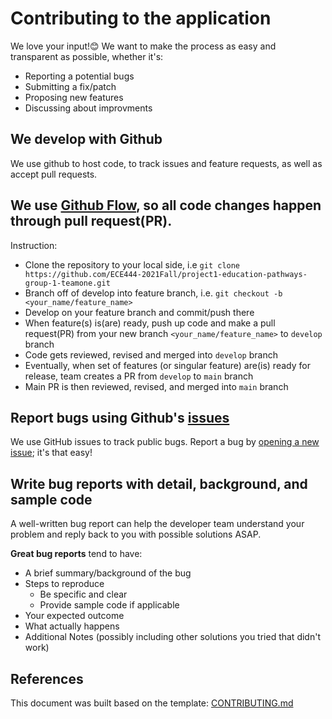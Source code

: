 # Contributing to the application
We love your input!😊 We want to make the process as easy and transparent as possible, whether it's:
- Reporting a potential bugs
- Submitting a fix/patch
- Proposing new features
- Discussing about improvments

## We develop with Github
We use github to host code, to track issues and feature requests, as well as accept pull requests.

## We use [Github Flow](https://guides.github.com/introduction/flow/index.html), so all code changes happen through pull request(PR). 
Instruction:
- Clone the repository to your local side, i.e `git clone https://github.com/ECE444-2021Fall/project1-education-pathways-group-1-teamone.git`
- Branch off of develop into feature branch, i.e. `git checkout -b <your_name/feature_name>`
- Develop on your feature branch and commit/push there
- When feature(s) is(are) ready, push up code and make a pull request(PR) from your new branch `<your_name/feature_name>` to `develop` branch
- Code gets reviewed, revised and merged into `develop` branch
- Eventually, when set of features (or singular feature) are(is) ready for release, team creates a PR from `develop` to `main` branch
- Main PR is then reviewed, revised, and merged into `main` branch

## Report bugs using Github's [issues](https://github.com/ECE444-2021Fall/project1-education-pathways-group-1-teamone/issues)
We use GitHub issues to track public bugs. Report a bug by [opening a new issue](); it's that easy!

## Write bug reports with detail, background, and sample code
A well-written bug report can help the developer team understand your problem and reply back to you with possible solutions ASAP.

**Great bug reports** tend to have:
- A brief summary/background of the bug
- Steps to reproduce
  - Be specific and clear
  - Provide sample code if applicable
- Your expected outcome
- What actually happens
- Additional Notes (possibly including other solutions you tried that didn't work)

## References
This document was built based on the template: [CONTRIBUTING.md](https://github.com/facebook/draft-js/blob/a9316a723f9e918afde44dea68b5f9f39b7d9b00/CONTRIBUTING.md)

